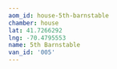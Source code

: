 ```yaml
---
aom_id: house-5th-barnstable
chamber: house
lat: 41.7266292
lng: -70.4795553
name: 5th Barnstable
van_id: '005'
---
```

